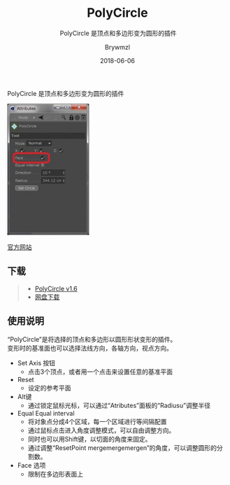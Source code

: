 ﻿---
layout:     post
title:      PolyCircle
subtitle:  PolyCircle 是顶点和多边形变为圆形的插件
date:       2018-06-06
author:     Brywmzl
header-img: img/C4D/csm_gits_video_top_770493397e.jpg
catalog: true
tags:
    - CINEMA 4D
    - 插件
---
PolyCircle 是顶点和多边形变为圆形的插件

<!--more-->

![](/img/C4D/plug-ins/PolyCircle/PolyCircle_0.jpg)  

[官方网站](http://coffeestock.boo.jp/Blog/)  

## 下载
>- [PolyCircle v1.6](http://coffeestock.boo.jp/Blog/?page_id=172)
>- [网盘下载](https://pan.baidu.com/s/1skEWB4D#list/path=/App/MAXON/_Plug-ins/COFFEE_STOCK/PolyCircle&parentPath=/App)

## 使用说明
“PolyCircle”是将选择的顶点和多边形以圆形形状变形的插件。  
变形时的基准面也可以选择法线方向，各轴方向，视点方向。

* Set Axis 按钮
	* 点击3个顶点，或者用一个点击来设置任意的基准平面
* Reset
	* 设定的参考平面
* Alt键
	* 通过锁定鼠标光标，可以通过“Atributes”面板的“Radiusu”调整半径
* Equal Equal interval
	* 将对象点分成4个区域，每一个区域进行等间隔配置
	* 通过鼠标点击进入角度调整模式，可以自由调整方向。
	* 同时也可以用Shift键，以切面的角度来固定。
	* 通过调整“ResetPoint mergemergemergen”的角度，可以调整圆形的分割数。
* Face 选项
	* 限制在多边形表面上